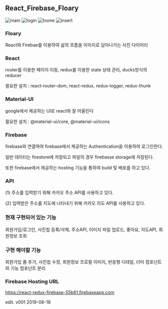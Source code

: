 ## React_Firebase_Floary



![main](https://user-images.githubusercontent.com/28284285/74687006-8574bd80-5216-11ea-96e3-636d9c29d231.PNG)
![login](https://user-images.githubusercontent.com/28284285/74687013-89084480-5216-11ea-965e-2c3b0f7770d1.PNG)
![home](https://user-images.githubusercontent.com/28284285/74687016-8b6a9e80-5216-11ea-9b63-c335a864fbd6.PNG)
![insert](https://user-images.githubusercontent.com/28284285/74687019-8e658f00-5216-11ea-92fa-8404af0d4944.PNG)



### Floary

React와 Firebae를 이용하여 삶의 흐름을 이미지로 담아나가는 사진 다이어리      

### React

router를 이용한 페이지 이동, redux를 이용한 state 상태 관리, ducks방식의 reducer

필요한 설치 : react-router-dom, react-redux, redux-logger, redux-thunk       
           
### Material-UI

google에서 제공하는 UI로 react와 잘 어울린다

필요한 설치 : @material-ui/core, @material-ui/icons       
         
### Firebase

firebase와 연결하여 firebase에서 제공하는 Authentication을 이용하여 로그인한다.

일반 데이터는 firestore에 저장되고 파일의 경우 firebasse storage에 저장된다.

또한 firebase에서 제공하는 hosting 기능을 통하여 build 및 배포를 하고 있다.
         
### API

(1) 주소를 입력받기 위해 카카오 주소 API를 사용하고 있다.

(2) 입력받은 주소를 지도에 나타내기 위해 카카오 지도 API를 사용하고 있다.


### 현재 구현되어 있는 기능

회원가입/로그인, 사진첩 등록/삭제, 주소API, 이미지 파일 업로드, 좋아요, 지도API, 회원정보 조회
            
### 구현 해야할 기능

회원가입 폼 추가, 사진첩 수정, 회원정보 프로필 이미지, 반응형 디테일, 더미 컴포넌트와 기능 컴포넌트 분리
            



### Firebase Hosting URL
https://react-redux-firebase-55b61.firebaseapp.com



edit. v001 2019-08-18
